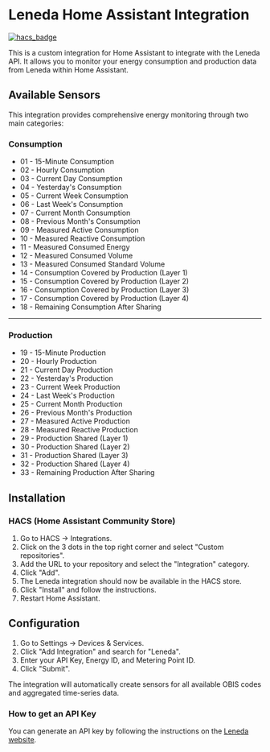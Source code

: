 # Leneda Home Assistant Integration

[![hacs_badge](https://img.shields.io/badge/HACS-Default-orange.svg)](https://github.com/hacs/integration)

This is a custom integration for Home Assistant to integrate with the Leneda API. It allows you to monitor your energy consumption and production data from Leneda within Home Assistant.

## Available Sensors

This integration provides comprehensive energy monitoring through two main categories:

### Consumption

- 01 - 15-Minute Consumption
- 02 - Hourly Consumption
- 03 - Current Day Consumption
- 04 - Yesterday's Consumption
- 05 - Current Week Consumption
- 06 - Last Week's Consumption
- 07 - Current Month Consumption
- 08 - Previous Month's Consumption
- 09 - Measured Active Consumption
- 10 - Measured Reactive Consumption
- 11 - Measured Consumed Energy
- 12 - Measured Consumed Volume
- 13 - Measured Consumed Standard Volume
- 14 - Consumption Covered by Production (Layer 1)
- 15 - Consumption Covered by Production (Layer 2)
- 16 - Consumption Covered by Production (Layer 3)
- 17 - Consumption Covered by Production (Layer 4)
- 18 - Remaining Consumption After Sharing

---

### Production

- 19 - 15-Minute Production
- 20 - Hourly Production
- 21 - Current Day Production
- 22 - Yesterday's Production
- 23 - Current Week Production
- 24 - Last Week's Production
- 25 - Current Month Production
- 26 - Previous Month's Production
- 27 - Measured Active Production
- 28 - Measured Reactive Production
- 29 - Production Shared (Layer 1)
- 30 - Production Shared (Layer 2)
- 31 - Production Shared (Layer 3)
- 32 - Production Shared (Layer 4)
- 33 - Remaining Production After Sharing

## Installation

### HACS (Home Assistant Community Store)

1.  Go to HACS -> Integrations.
2.  Click on the 3 dots in the top right corner and select "Custom repositories".
3.  Add the URL to your repository and select the "Integration" category.
4.  Click "Add".
5.  The Leneda integration should now be available in the HACS store.
6.  Click "Install" and follow the instructions.
7.  Restart Home Assistant.

## Configuration

1.  Go to Settings -> Devices & Services.
2.  Click "Add Integration" and search for "Leneda".
3.  Enter your API Key, Energy ID, and Metering Point ID.
4.  Click "Submit".

The integration will automatically create sensors for all available OBIS codes and aggregated time-series data.

### How to get an API Key

You can generate an API key by following the instructions on the [Leneda website](https://leneda.eu/de/docs/how-to-generate-and-manage-api-keys.html).